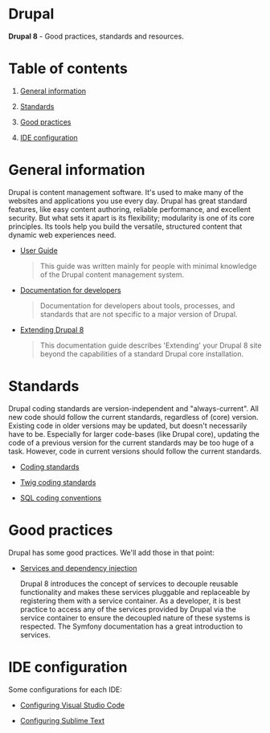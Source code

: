 Drupal
=

**Drupal 8** - Good practices, standards and resources.

# Table of contents

1. [General information](#general-information)

2. [Standards](#standards)

3. [Good practices](#good-practices)

4. [IDE configuration](#ide-configuration)

# General information

Drupal is content management software.
It's used to make many of the websites and applications you use every day.
Drupal has great standard features, like easy content authoring, reliable performance, and excellent security.
But what sets it apart is its flexibility; modularity is one of its core principles.
Its tools help you build the versatile, structured content that dynamic web experiences need.

- [User Guide](https://www.drupal.org/docs/user_guide/en/index.html)

    > This guide was written mainly for people with minimal knowledge of the Drupal content management system.

- [Documentation for developers](https://www.drupal.org/docs/develop)

    > Documentation for developers about tools, processes, and standards that are not specific to a major version of Drupal.

- [Extending Drupal 8](https://www.drupal.org/docs/8/extending-drupal-8)

    > This documentation guide describes 'Extending' your Drupal 8 site beyond the capabilities of a standard Drupal core installation.

# Standards

Drupal coding standards are version-independent and "always-current".
All new code should follow the current standards, regardless of (core) version.
Existing code in older versions may be updated, but doesn't necessarily have to be.
Especially for larger code-bases (like Drupal core), updating the code of a previous version for the current standards may be too huge of a task.
However, code in current versions should follow the current standards.

- [Coding standards](https://www.drupal.org/docs/develop/standards/coding-standards)

- [Twig coding standards](https://www.drupal.org/docs/develop/coding-standards/twig-coding-standards)

- [SQL coding conventions](https://www.drupal.org/docs/develop/standards/sql-coding-conventions)

# Good practices

Drupal has some good practices. We'll add those in that point:

- [Services and dependency injection](https://www.drupal.org/docs/8/api/services-and-dependency-injection)

    Drupal 8 introduces the concept of services to decouple reusable functionality and makes these services pluggable and replaceable by registering them with a service container.
    As a developer, it is best practice to access any of the services provided by Drupal via the service container to ensure the decoupled nature of these systems is respected.
    The Symfony documentation has a great introduction to services.

# IDE configuration

Some configurations for each IDE:

- [Configuring Visual Studio Code](https://www.drupal.org/docs/develop/development-tools/configuring-visual-studio-code)

- [Configuring Sublime Text](https://www.drupal.org/docs/develop/development-tools/configuring-sublime-text)

